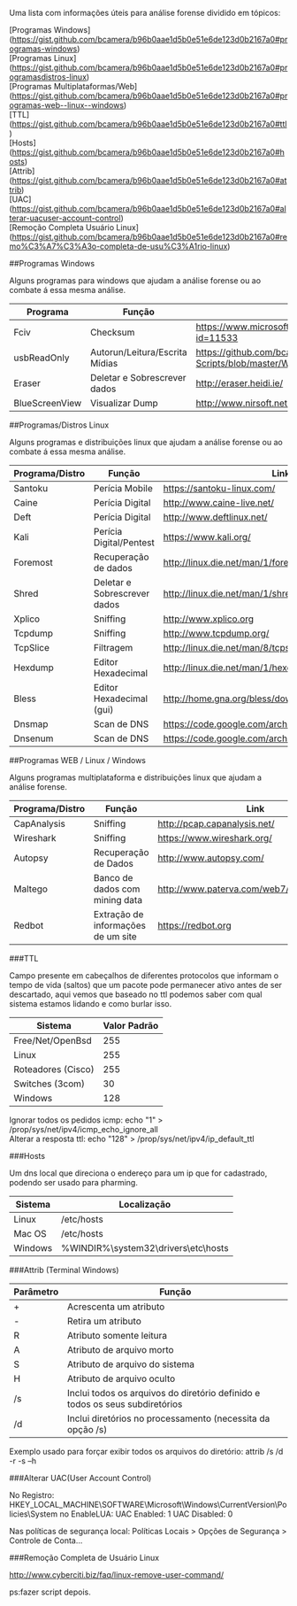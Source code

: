 Uma lista com informações úteis para análise forense dividido em tópicos:

[Programas Windows] (https://gist.github.com/bcamera/b96b0aae1d5b0e51e6de123d0b2167a0#programas-windows)                      
[Programas Linux] (https://gist.github.com/bcamera/b96b0aae1d5b0e51e6de123d0b2167a0#programasdistros-linux)                   
[Programas Multiplataformas/Web] (https://gist.github.com/bcamera/b96b0aae1d5b0e51e6de123d0b2167a0#programas-web--linux--windows)                               
[TTL] (https://gist.github.com/bcamera/b96b0aae1d5b0e51e6de123d0b2167a0#ttl)                                                  
[Hosts] (https://gist.github.com/bcamera/b96b0aae1d5b0e51e6de123d0b2167a0#hosts)                                              
[Attrib] (https://gist.github.com/bcamera/b96b0aae1d5b0e51e6de123d0b2167a0#attrib)                                            
[UAC] (https://gist.github.com/bcamera/b96b0aae1d5b0e51e6de123d0b2167a0#alterar-uacuser-account-control)                      
[Remoção Completa Usuário Linux] (https://gist.github.com/bcamera/b96b0aae1d5b0e51e6de123d0b2167a0#remo%C3%A7%C3%A3o-completa-de-usu%C3%A1rio-linux)

##Programas Windows

Alguns programas para windows que ajudam a análise forense ou ao combate á essa mesma análise.

Programa | Função | Link
------------ | ------------- | -------------
Fciv | Checksum | https://www.microsoft.com/en-us/download/details.aspx?id=11533
usbReadOnly | Autorun/Leitura/Escrita Mídias | https://github.com/bcamera/Meus-Scripts/blob/master/Windows/usbReadOnly.bat
Eraser | Deletar e Sobrescrever dados |http://eraser.heidi.ie/ 
BlueScreenView | Visualizar Dump | http://www.nirsoft.net/utils/blue_screen_view.html#DownloadLinks
  

##Programas/Distros Linux

Alguns programas e distribuições linux que ajudam a análise forense ou ao combate á essa mesma análise.

Programa/Distro | Função | Link
------------ | ------------- | -------------
Santoku | Perícia Mobile | https://santoku-linux.com/
Caine | Perícia Digital | http://www.caine-live.net/
Deft  | Perícia Digital | http://www.deftlinux.net/
Kali | Perícia Digital/Pentest | https://www.kali.org/
Foremost | Recuperação de dados | http://linux.die.net/man/1/foremost
Shred | Deletar e Sobrescrever dados | http://linux.die.net/man/1/shred
Xplico | Sniffing | http://www.xplico.org
Tcpdump | Sniffing | http://www.tcpdump.org/
TcpSlice | Filtragem | http://linux.die.net/man/8/tcpslice
Hexdump | Editor Hexadecimal | http://linux.die.net/man/1/hexdump
Bless | Editor Hexadecimal (gui) | http://home.gna.org/bless/downloads.html
Dnsmap | Scan de DNS | https://code.google.com/archive/p/dnsmap/downloads
Dnsenum | Scan de DNS | https://code.google.com/archive/p/dnsenum/downloads



##Programas WEB / Linux / Windows

Alguns programas multiplataforma e distribuições linux que ajudam a análise forense.

Programa/Distro | Função | Link
------------ | ------------- | -------------
CapAnalysis | Sniffing | http://pcap.capanalysis.net/
Wireshark | Sniffing  | https://www.wireshark.org/
Autopsy | Recuperação de Dados | http://www.autopsy.com/
Maltego | Banco de dados com mining data | http://www.paterva.com/web7/downloads.php  
Redbot | Extração de informações de um site | https://redbot.org

###TTL

Campo presente em cabeçalhos de diferentes protocolos que informam o tempo de vida (saltos) que um pacote pode permanecer ativo antes de ser descartado, aqui vemos que baseado no ttl podemos saber com qual sistema estamos lidando e como burlar isso.

Sistema | Valor Padrão
------------ | -------------
Free/Net/OpenBsd | 255
Linux | 255
Roteadores (Cisco) | 255
Switches (3com) | 30
Windows | 128

Ignorar todos os pedidos icmp: echo "1" > /prop/sys/net/ipv4/icmp_echo_ignore_all                                             
Alterar a resposta ttl: echo "128" > /prop/sys/net/ipv4/ip_default_ttl

###Hosts

Um dns local que direciona o endereço para um ip que for cadastrado, podendo ser usado para pharming.

Sistema | Localização
------------ | -------------
Linux | /etc/hosts
Mac OS | /etc/hosts
Windows | %WINDIR%\system32\drivers\etc\hosts

###Attrib (Terminal Windows)

Parâmetro | Função
------------ | -------------
+ | Acrescenta um atributo
- | Retira um atributo
R | Atributo somente leitura
A | Atributo de arquivo morto
S | Atributo de arquivo do sistema
H | Atributo de arquivo oculto
/s |  Inclui todos os arquivos do diretório definido e todos os seus subdiretórios
/d |  Inclui diretórios no processamento (necessita da opção /s)

Exemplo usado para forçar exibir todos os arquivos do diretório:  attrib /s /d -r -s –h


###Alterar UAC(User Account Control)

No Registro: HKEY_LOCAL_MACHINE\SOFTWARE\Microsoft\Windows\CurrentVersion\Policies\System no EnableLUA:
UAC Enabled: 1
UAC Disabled: 0

Nas políticas de segurança local: Políticas Locais > Opções de Segurança > Controle de Conta...

###Remoção Completa de Usuário Linux

http://www.cyberciti.biz/faq/linux-remove-user-command/

ps:fazer script depois.
